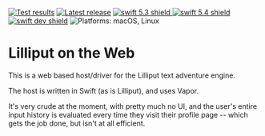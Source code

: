 [comment]: <> (Header Generated by ActionStatus 2.0.4 - 452)

[![Test results][tests shield]][actions] [![Latest release][release shield]][releases] [![swift 5.3 shield] ![swift 5.4 shield] ![swift dev shield]][swift] ![Platforms: macOS, Linux][platforms shield]

[release shield]: https://img.shields.io/github/v/release/elegantchaos/LilliputWeb
[platforms shield]: https://img.shields.io/badge/platforms-macOS_Linux-lightgrey.svg?style=flat "macOS, Linux"
[tests shield]: https://github.com/elegantchaos/LilliputWeb/workflows/Tests/badge.svg
[swift 5.3 shield]: https://img.shields.io/badge/swift-5.3-F05138.svg "Swift 5.3"
[swift 5.4 shield]: https://img.shields.io/badge/swift-5.4-F05138.svg "Swift 5.4"
[swift dev shield]: https://img.shields.io/badge/swift-dev-F05138.svg "Swift dev"

[swift]: https://swift.org
[releases]: https://github.com/elegantchaos/LilliputWeb/releases
[actions]: https://github.com/elegantchaos/LilliputWeb/actions

[comment]: <> (End of ActionStatus Header)

# Lilliput on the Web

This is a web based host/driver for the Lilliput text adventure engine.

The host is written in Swift (as is Lilliput), and uses Vapor.

It's very crude at the moment, with pretty much no UI, and the user's entire input history is evaluated every time they visit their profile page -- which gets the job done, but isn't at all efficient.



